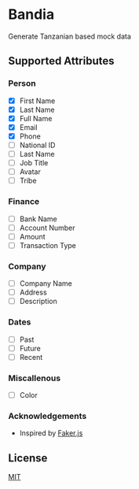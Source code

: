 
# Bandia

Generate Tanzanian based mock data


## Supported Attributes

### Person
 - [x]  First Name
 - [x]  Last Name
 - [x]  Full Name
 - [x]  Email
 - [x]  Phone
 - [ ]  National ID
 - [ ]  Last Name
 - [ ]  Job Title
 - [ ]  Avatar
 - [ ]  Tribe
### Finance
 - [ ]  Bank Name
 - [ ]  Account Number
 - [ ]  Amount
 - [ ]  Transaction Type
### Company
 - [ ]  Company Name
 - [ ]  Address
 - [ ]  Description
### Dates
 - [ ]  Past
 - [ ]  Future
 - [ ]  Recent
### Miscallenous
 - [ ]  Color  
### Acknowledgements

 - Inspired by [Faker.js](https://github.com/Marak/Faker.js)

  
## License

[MIT](https://choosealicense.com/licenses/mit/)

  